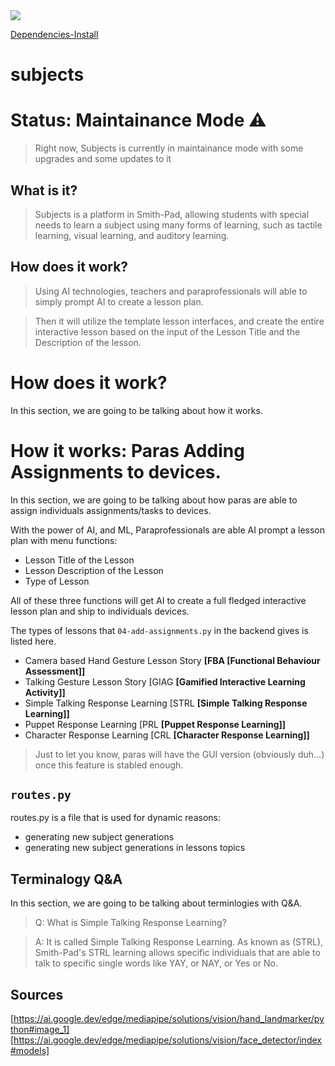 <img src="./Screenshot 2025-01-23 at 5.07.09 PM.png">

<a href="https://github.com/smith-pad/subjects/blob/main/Docs/dependencies-install.md">Dependencies-Install</a>

# subjects

# Status: Maintainance Mode ⚠️
> Right now, Subjects is currently in maintainance mode
> with some upgrades and some updates to it

## What is it?

> Subjects is a platform in Smith-Pad, allowing students with special needs
> to learn a subject using many forms of learning, such as tactile learning,
> visual learning, and auditory learning.




## How does it work?
> Using AI technologies, teachers and paraprofessionals will able to simply
> prompt AI to create a lesson plan.

> Then it will utilize the template lesson interfaces, and create the entire
> interactive lesson based on the input of the Lesson Title and the Description
> of the lesson.


# How does it work?

In this section, we are going to be talking about how it works.





# How it works: Paras Adding Assignments to devices.

In this section, we are going to be talking about how paras are able 
to assign individuals assignments/tasks to devices.


With the power of AI, and ML, Paraprofessionals are able AI prompt a lesson plan
with menu functions: 

- Lesson Title of the Lesson
- Lesson Description of the Lesson
- Type of Lesson

All of these three functions will get AI to create a full fledged interactive lesson
plan and ship to individuals devices.


The types of lessons that `04-add-assignments.py` in the backend gives is
listed here. 


- Camera based Hand Gesture Lesson Story **[FBA [Functional Behaviour Assessment]]**
- Talking Gesture Lesson Story [GIAG **[Gamified Interactive Learning Activity]]**
- Simple Talking Response Learning [STRL **[Simple Talking Response Learning]]**
- Puppet Response Learning [PRL **[Puppet Response Learning]]**
- Character Response Learning [CRL **[Character Response Learning]]**

> Just to let you know, paras will have the GUI version (obviously duh...)
> once this feature is stabled enough.




## `routes.py`

routes.py is a file that is used for dynamic reasons: 

- generating new subject generations
- generating new subject generations in lessons topics


## Terminalogy Q&A
In this section, we are going to be talking about terminlogies with Q&A.

> Q: What is Simple Talking Response Learning? 


> A: It is called Simple Talking Response Learning. As known as (STRL), Smith-Pad's 
> STRL learning allows specific individuals that are able to talk to specific single
> words like YAY, or NAY, or Yes or No. 


## Sources

[https://ai.google.dev/edge/mediapipe/solutions/vision/hand_landmarker/python#image_1]
[https://ai.google.dev/edge/mediapipe/solutions/vision/face_detector/index#models]

